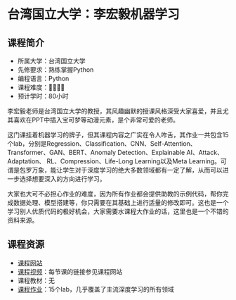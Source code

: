 # 台湾国立大学：李宏毅机器学习
## 课程简介
- 所属大学：台湾国立大学
- 先修要求：熟练掌握Python
- 编程语言：Python
- 课程难度：🌟🌟🌟🌟
- 预计学时：80小时

李宏毅老师是台湾国立大学的教授，其风趣幽默的授课风格深受大家喜爱，并且尤其喜欢在PPT中插入宝可梦等动漫元素，是个非常可爱的老师。

这门课挂着机器学习的牌子，但其课程内容之广实在令人咋舌，其作业一共包含15个lab，分别是Regression、Classification、CNN、Self-Attention、Transformer、GAN、BERT、Anomaly Detection、Explainable AI、Attack、Adaptation、
RL、Compression、Life-Long Learning以及Meta Learning。可谓是包罗万象，能让学生对于深度学习的绝大多数领域都有一定了解，从而可以进一步选择想要深入的方向进行学习。

大家也大可不必担心作业的难度，因为所有作业都会提供助教的示例代码，帮你完成数据处理、模型搭建等，你只需要在其基础上进行适量的修改即可。这也是一个学习别人优质代码的极好机会，大家需要水课程大作业的话，这里也是一个不错的资料来源。

## 课程资源
- [课程网站](https://speech.ee.ntu.edu.tw/~hylee/ml/2021-spring.html)
- [课程视频](https://speech.ee.ntu.edu.tw/~hylee/ml/2021-spring.html)：每节课的链接参见课程网站
- 课程教材：无
- [课程作业](https://speech.ee.ntu.edu.tw/~hylee/ml/2021-spring.html)：15个lab，几乎覆盖了主流深度学习的所有领域
